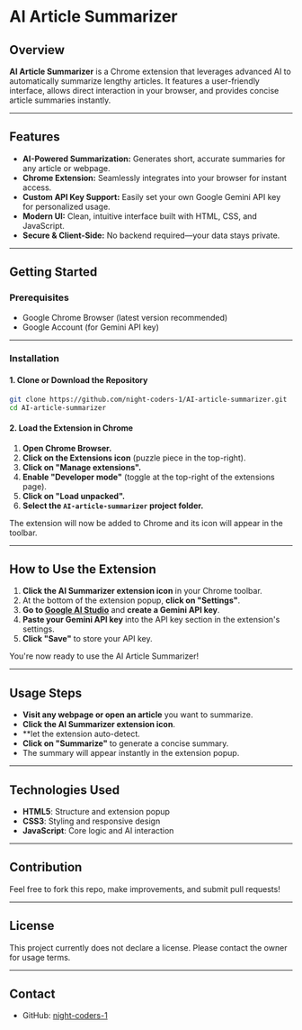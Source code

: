 # AI Article Summarizer

## Overview

**AI Article Summarizer** is a Chrome extension that leverages advanced AI to automatically summarize lengthy articles. It features a user-friendly interface, allows direct interaction in your browser, and provides concise article summaries instantly.

---

## Features

- **AI-Powered Summarization:** Generates short, accurate summaries for any article or webpage.
- **Chrome Extension:** Seamlessly integrates into your browser for instant access.
- **Custom API Key Support:** Easily set your own Google Gemini API key for personalized usage.
- **Modern UI:** Clean, intuitive interface built with HTML, CSS, and JavaScript.
- **Secure & Client-Side:** No backend required—your data stays private.

---

## Getting Started

### Prerequisites

- Google Chrome Browser (latest version recommended)
- Google Account (for Gemini API key)

---

### Installation

#### 1. Clone or Download the Repository

```bash
git clone https://github.com/night-coders-1/AI-article-summarizer.git
cd AI-article-summarizer
```

#### 2. Load the Extension in Chrome

1. **Open Chrome Browser.**
2. **Click on the Extensions icon** (puzzle piece in the top-right).
3. **Click on "Manage extensions".**
4. **Enable "Developer mode"** (toggle at the top-right of the extensions page).
5. **Click on "Load unpacked".**
6. **Select the `AI-article-summarizer` project folder.**

The extension will now be added to Chrome and its icon will appear in the toolbar.

---

## How to Use the Extension

1. **Click the AI Summarizer extension icon** in your Chrome toolbar.
2. At the bottom of the extension popup, **click on "Settings"**.
3. **Go to [Google AI Studio](https://aistudio.google.com/app/apikey)** and **create a Gemini API key**.
4. **Paste your Gemini API key** into the API key section in the extension's settings.
5. **Click "Save"** to store your API key.

You're now ready to use the AI Article Summarizer!

---

## Usage Steps

- **Visit any webpage or open an article** you want to summarize.
- **Click the AI Summarizer extension icon**.
- **let the extension auto-detect.
- **Click on "Summarize"** to generate a concise summary.
- The summary will appear instantly in the extension popup.

---


## Technologies Used

- **HTML5**: Structure and extension popup
- **CSS3**: Styling and responsive design
- **JavaScript**: Core logic and AI interaction

---

## Contribution

Feel free to fork this repo, make improvements, and submit pull requests!

---

## License

This project currently does not declare a license. Please contact the owner for usage terms.

---

## Contact

- GitHub: [night-coders-1](https://github.com/night-coders-1)
